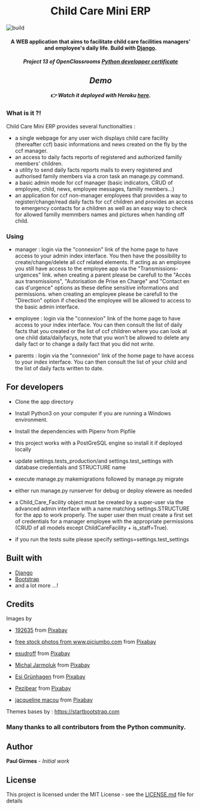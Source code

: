 # <H1 align="center">Child Care Mini ERP</h1>

<img src="https://travis-ci.com/paulgirmes/P13.svg?token=J1YWZRU9c7XAUygKJUyG&branch=master" alt="build">

<h4 align="center">A WEB application that aims to facilitate child care facilities managers' and employee's daily life. Build with 
<a href="https://www.djangoproject.com/" target="_blank">Django</a>.</h4>

<h5 align="center">Project 13 of OpenClassrooms <a href="https://openclassrooms.com/fr/paths/68-developpeur-dapplication-python">Python developper certificate<h5></a>

## Demo

👉 Watch it deployed with Heroku <a href="https://child-care-erp.herokuapp.com/">here</a>.

### What is it ?!

Child Care  Mini ERP provides several functionalties :
* a single webpage for any user wich displays child care facility (thereafter ccf) basic informations and news created on the fly by the ccf manager.
* an access to daily facts reports of registered and authorized familly members' children.
* a utility to send daily facts reports mails to every registered and authorised family members via a cron task an manage.py command.
* a basic admin mode for ccf manager (basic indicators, CRUD of employee, child, news, employee messages, familly members...)
* an application for ccf non-manager employees that provides a way to register/change/read daily facts for ccf children and provides an access to emergency contacts for a children as well as an easy way to check for allowed familly memmbers names and pictures when handing off child.

### Using

* manager : login via the "connexion" link of the home page to have access to your admin index interface. You then have the possibility to create/change/delete all ccf related elements. If acting as an employee you still have access to the employee app via the "Transmissions-urgences" link.
when creating a parent please be carefull to the "Accès aux transmissions", "Autorisation de Prise en Charge" and "Contact en cas d'urgence" options as these define sensitive informations and permissions.
when creating an employee please be carefull to the "Direction" option if checked the employee will be allowed to access to the basic admin interface.

* employee : login via the "connexion" link of the home page to have access to your index interface. You can then consult the list of daily facts that you created or the list of ccf children where you can look at one child data/dailyfacys, note that you won't be allowed to delete any daily fact or to change a daily fact that you did not write.

* parents : login via the "connexion" link of the home page to have access to your index interface. You can then consult the list of your child and the list of daily facts written to date.

## For developers

* Clone the app directory

* Install Python3 on your computer if you are running a Windows environment.

* Install the dependencies with Pipenv from Pipfile

* this project works with a PostGreSQL engine so install it if deployed locally

* update settings.tests_production/and settings.test_settings with database credentials and STRUCTURE name

* execute manage.py makemigrations followed by manage.py migrate

* either run manage.py runserver for debug or deploy elewere as needed

* a Child_Care_Facility object must be created by a super-user via the advanced admin interface with a name matching settings.STRUCTURE for the app to work properly. The super user then must create a first set of credentials for a manager employee with the appropriate permissions (CRUD of all models except ChildCareFacility + is_staff=True).
* if you run the tests suite please specify settings=settings.test_settings

## Built with

* [Django](https://www.djangoproject.com/)
* [Bootstrap](https://github.com/maxogden/menubar)
* and a lot more ...!

## Credits

Images by 
* <a href="https://pixabay.com/users/192635-192635/?utm_source=link-attribution&amp;utm_medium=referral&amp;utm_campaign=image&amp;utm_content=317041">192635</a> from <a href="https://pixabay.com/?utm_source=link-attribution&amp;utm_medium=referral&amp;utm_campaign=image&amp;utm_content=317041">Pixabay</a>

* <a href="https://pixabay.com/users/picjumbo_com-2130229/?utm_source=link-attribution&amp;utm_medium=referral&amp;utm_campaign=image&amp;utm_content=865116">free stock photos from www.picjumbo.com</a> from <a href="https://pixabay.com/?utm_source=link-attribution&amp;utm_medium=referral&amp;utm_campaign=image&amp;utm_content=865116">Pixabay</a>

* <a href="https://pixabay.com/users/esudroff-627167/?utm_source=link-attribution&amp;utm_medium=referral&amp;utm_campaign=image&amp;utm_content=1399332">esudroff</a> from <a href="https://pixabay.com/?utm_source=link-attribution&amp;utm_medium=referral&amp;utm_campaign=image&amp;utm_content=1399332">Pixabay</a>

* <a href="https://pixabay.com/users/jarmoluk-143740/?utm_source=link-attribution&amp;utm_medium=referral&amp;utm_campaign=image&amp;utm_content=2847508">Michal Jarmoluk</a> from <a href="https://pixabay.com/?utm_source=link-attribution&amp;utm_medium=referral&amp;utm_campaign=image&amp;utm_content=2847508">Pixabay</a>

* <a href="https://pixabay.com/users/FeeLoona-694250/?utm_source=link-attribution&amp;utm_medium=referral&amp;utm_campaign=image&amp;utm_content=1864718">Esi Grünhagen</a> from <a href="https://pixabay.com/?utm_source=link-attribution&amp;utm_medium=referral&amp;utm_campaign=image&amp;utm_content=1864718">Pixabay</a>

* <a href="https://pixabay.com/users/Pezibear-526143/?utm_source=link-attribution&amp;utm_medium=referral&amp;utm_campaign=image&amp;utm_content=1357485">Pezibear</a> from <a href="https://pixabay.com/?utm_source=link-attribution&amp;utm_medium=referral&amp;utm_campaign=image&amp;utm_content=1357485">Pixabay</a>

* <a href="https://pixabay.com/users/jackmac34-483877/?utm_source=link-attribution&amp;utm_medium=referral&amp;utm_campaign=image&amp;utm_content=1256522">jacqueline macou</a> from <a href="https://pixabay.com/?utm_source=link-attribution&amp;utm_medium=referral&amp;utm_campaign=image&amp;utm_content=1256522">Pixabay</a>

Themes bases by :
<https://startbootstrap.com>

<h3>Many thanks to all contributors from the Python community.</h3>

## Author

**Paul Girmes** - *Initial work*

## License

This project is licensed under the MIT License - see the [LICENSE.md](LICENSE.md) file for details
